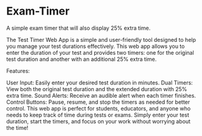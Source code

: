 # Exam-Timer
A simple exam timer that will also display 25% extra time.

The Test Timer Web App is a simple and user-friendly tool designed to help you manage your test durations effectively. This web app allows you to enter the duration of your test and provides two timers: one for the original test duration and another with an additional 25% extra time.

Features:

User Input: Easily enter your desired test duration in minutes.
Dual Timers: View both the original test duration and the extended duration with 25% extra time.
Sound Alerts: Receive an audible alert when each timer finishes.
Control Buttons: Pause, resume, and stop the timers as needed for better control.
This web app is perfect for students, educators, and anyone who needs to keep track of time during tests or exams. Simply enter your test duration, start the timers, and focus on your work without worrying about the time!



